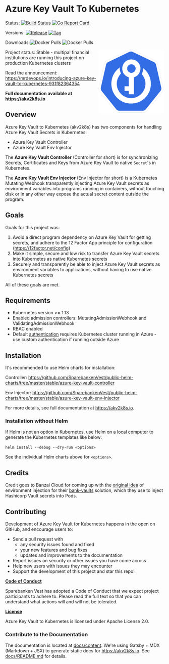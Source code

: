 # Azure Key Vault To Kubernetes

Status:
[![Build Status](https://img.shields.io/github/workflow/status/sparebankenvest/azure-key-vault-to-kubernetes/build?style=flat&label=build)](https://github.com/SparebankenVest/azure-key-vault-to-kubernetes/actions)
[![Go Report Card](https://goreportcard.com/badge/github.com/SparebankenVest/azure-key-vault-to-kubernetes?style=flat)](https://goreportcard.com/report/github.com/SparebankenVest/azure-key-vault-to-kubernetes)

Versions: 
[![Release](https://img.shields.io/github/v/release/sparebankenvest/azure-key-vault-to-kubernetes?sort=semver&style=flat&label=latest%20release)](https://github.com/SparebankenVest/azure-key-vault-to-kubernetes/releases/latest)
[![Tag](https://img.shields.io/github/v/tag/sparebankenvest/azure-key-vault-to-kubernetes?style=flat&label=latest%20tag)](https://github.com/SparebankenVest/azure-key-vault-to-kubernetes/releases/latest)

Downloads:![Docker Pulls](https://img.shields.io/docker/pulls/spvest/azure-keyvault-controller?label=controller%20downloads&style=flat)
![Docker Pulls](https://img.shields.io/docker/pulls/spvest/azure-keyvault-webhook?label=env-injector%20downloads&style=flat)

<img src="akv2k8s_small.png" align="right" /> 

Project status: Stable - multipal financial institutions are running this project on production Kubernetes clusters

Read the announcement: https://mrdevops.io/introducing-azure-key-vault-to-kubernetes-931f82364354

**Full documentation available at https://akv2k8s.io**

## Overview

Azure Key Vault to Kubernetes (akv2k8s) has two components for handling Azure Key Vault Secrets in Kubernetes:

* Azure Key Vault Controller
* Azure Key Vault Env Injector

The **Azure Key Vault Controller** (Controller for short) is for synchronizing Secrets, Certificates and Keys from Azure Key Vault to native `Secret`'s in Kubernetes.

The **Azure Key Vault Env Injector** (Env Injector for short) is a Kubernetes Mutating Webhook transparently injecting Azure Key Vault secrets as environment variables into programs running in containers, without touching disk or in any other way expose the actual secret content outside the program.

## Goals

Goals for this project was:

1. Avoid a direct program dependency on Azure Key Vault for getting secrets, and adhere to the 12 Factor App principle for configuration (https://12factor.net/config)
2. Make it simple, secure and low risk to transfer Azure Key Vault secrets into Kubernetes as native Kubernetes secrets
3. Securely and transparently be able to inject Azure Key Vault secrets as environment variables to applications, without having to use native Kubernetes secrets

All of these goals are met.

## Requirements

* Kubernetes version >= 1.13 
* Enabled admission controllers: MutatingAdmissionWebhook and ValidatingAdmissionWebhook
* RBAC enabled
* Default [authentication](#authentication) requires Kubernetes cluster running in Azure - use custom authentication if running outside Azure

## Installation

It's recommended to use Helm charts for installation:

Controller: https://github.com/SparebankenVest/public-helm-charts/tree/master/stable/azure-key-vault-controller

Env Injector: https://github.com/SparebankenVest/public-helm-charts/tree/master/stable/azure-key-vault-env-injector

For more details, see full documentation at https://akv2k8s.io.


### Installation without Helm

If Helm is not an option in Kubernetes, use Helm on a local computer to generate the Kubernetes templates like below:

`helm install --debug --dry-run <options>`

See the individual Helm charts above for `<options>`.

## Credits

Credit goes to Banzai Cloud for coming up with the [original idea](https://banzaicloud.com/blog/inject-secrets-into-pods-vault/) of environment injection for their [bank-vaults](https://github.com/banzaicloud/bank-vaults) solution, which they use to inject Hashicorp Vault secrets into Pods.

## Contributing

Development of Azure Key Vault for Kubernetes happens in the open on GitHub, and encourage users to:

* Send a pull request with 
  * any security issues found and fixed
  * your new features and bug fixes
  * updates and improvements to the documentation
* Report issues on security or other issues you have come across
* Help new users with issues they may encounter
* Support the development of this project and star this repo!

**[Code of Conduct](CODE_OF_CONDUCT.md)**

Sparebanken Vest has adopted a Code of Conduct that we expect project participants to adhere to. Please read the full text so that you can understand what actions will and will not be tolerated.

**[License](LICENSE)**

Azure Key Vault to Kubernetes is licensed under Apache License 2.0.

### Contribute to the Documentation

The documentation is located at [docs/content](docs/content). We're using Gatsby + MDX (Markdown + JSX) to generate static docs for https://akv2k8s.io. See [docs/README.md](docs/README.md) for details.

